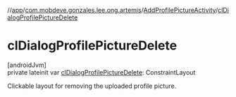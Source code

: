 //[app](../../../index.md)/[com.mobdeve.gonzales.lee.ong.artemis](../index.md)/[AddProfilePictureActivity](index.md)/[clDialogProfilePictureDelete](cl-dialog-profile-picture-delete.md)

# clDialogProfilePictureDelete

[androidJvm]\
private lateinit var [clDialogProfilePictureDelete](cl-dialog-profile-picture-delete.md): ConstraintLayout

Clickable layout for removing the uploaded profile picture.

